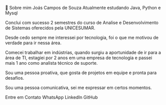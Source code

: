 🚀 Sobre mim
Joás Campos de Souza
Atualmente estudando Java, Python e Mysql

Conclui com sucesso 2 semestres do curso de Analise e Desenvolvimento de Sistemas oferecidos pela UNICESUMAR.

Desde cedo sempre me interessei por tecnologia, foi o que me motivou de verdade para ir nessa área.

Comecei trabalhar em indústrias, quando surgiu a aportunidade de ir para a área de TI, estagiei por 2 anos em uma empresa de tecnologia e passei mais 1 ano como analista técnico de suporte.

Sou uma pessoa proativa, que gosta de projetos em equipe e pronta para desafios.

Sou uma pessoa comunicativa, sei me expressar em certos momentos.


Entre em Contato
WhatsApp LinkedIn GitHub
